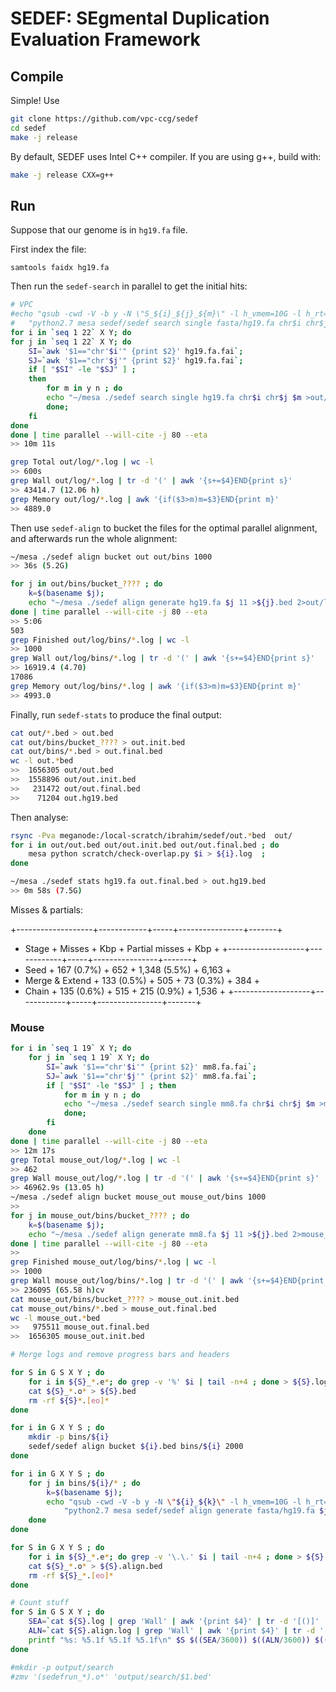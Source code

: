 # SEDEF: SEgmental Duplication Evaluation Framework

## Compile

Simple! Use

```bash
git clone https://github.com/vpc-ccg/sedef
cd sedef
make -j release
```

By default, SEDEF uses Intel C++ compiler. If you are using g++, build with:

```bash
make -j release CXX=g++
```

## Run

Suppose that our genome is in `hg19.fa` file.

First index the file:

```
samtools faidx hg19.fa
```

Then run the `sedef-search` in parallel to get the initial hits:

```bash
# VPC
#echo "qsub -cwd -V -b y -N \"S_${i}_${j}_${m}\" -l h_vmem=10G -l h_rt=24:00:00 -l h_stack=8M " \
#	"python2.7 mesa sedef/sedef search single fasta/hg19.fa chr$i chr$j $m"
for i in `seq 1 22` X Y; do 
for j in `seq 1 22` X Y; do  
	SI=`awk '$1=="chr'$i'" {print $2}' hg19.fa.fai`; 
	SJ=`awk '$1=="chr'$j'" {print $2}' hg19.fa.fai`; 
	if [ "$SI" -le "$SJ" ] ; 
	then 
		for m in y n ; do
		echo "~/mesa ./sedef search single hg19.fa chr$i chr$j $m >out/${i}_${j}_${m}.bed 2>out/log/${i}_${j}_${m}.log"
		done; 
	fi
done
done | time parallel --will-cite -j 80 --eta
>> 10m 11s

grep Total out/log/*.log | wc -l
>> 600s
grep Wall out/log/*.log | tr -d '(' | awk '{s+=$4}END{print s}'
>> 43414.7 (12.06 h)
grep Memory out/log/*.log | awk '{if($3>m)m=$3}END{print m}'
>> 4889.0
```

Then use `sedef-align` to bucket the files for the optimal parallel alignment, and
afterwards run the whole alignment:

```bash
~/mesa ./sedef align bucket out out/bins 1000
>> 36s (5.2G)

for j in out/bins/bucket_???? ; do
	k=$(basename $j);
	echo "~/mesa ./sedef align generate hg19.fa $j 11 >${j}.bed 2>out/log/bins/${k}.log"
done | time parallel --will-cite -j 80 --eta
>> 5:06
503
grep Finished out/log/bins/*.log | wc -l
>> 1000
grep Wall out/log/bins/*.log | tr -d '(' | awk '{s+=$4}END{print s}'
>> 16919.4 (4.70)
17086
grep Memory out/log/bins/*.log | awk '{if($3>m)m=$3}END{print m}'
>> 4993.0
```

Finally, run `sedef-stats` to produce the final output:

```bash
cat out/*.bed > out.bed
cat out/bins/bucket_???? > out.init.bed
cat out/bins/*.bed > out.final.bed
wc -l out.*bed
>>  1656305 out/out.bed
>>  1558896 out/out.init.bed
>>   231472 out/out.final.bed
>>	  71204 out.hg19.bed
```

Then analyse:

```bash
rsync -Pva meganode:/local-scratch/ibrahim/sedef/out.*bed  out/
for i in out/out.bed out/out.init.bed out/out.final.bed ; do 
	mesa python scratch/check-overlap.py $i > ${i}.log  ; 
done

~/mesa ./sedef stats hg19.fa out.final.bed > out.hg19.bed
>> 0m 58s (7.5G)
```


Misses & partials:

+-------------------+------------+-----+----------------+-------+
+ Stage             + Misses     + Kbp + Partial misses + Kbp   +
+-------------------+------------+-----+----------------+-------+
+ Seed              + 167 (0.7%) + 652 + 1,348 (5.5%)   + 6,163 +
+ Merge & Extend    + 133 (0.5%) + 505 +    73 (0.3%)   +   384 +
+ Chain             + 135 (0.6%) + 515 +   215 (0.9%)   + 1,536 +
+-------------------+------------+-----+----------------+-------+


### Mouse

```bash
for i in `seq 1 19` X Y; do 
	for j in `seq 1 19` X Y; do  
		SI=`awk '$1=="chr'$i'" {print $2}' mm8.fa.fai`; 
		SJ=`awk '$1=="chr'$j'" {print $2}' mm8.fa.fai`; 
		if [ "$SI" -le "$SJ" ] ; then 
			for m in y n ; do
			echo "~/mesa ./sedef search single mm8.fa chr$i chr$j $m >mouse_out/${i}_${j}_${m}.bed 2>mouse_out/log/${i}_${j}_${m}.log"
			done; 
		fi
	done
done | time parallel --will-cite -j 80 --eta
>> 12m 17s
grep Total mouse_out/log/*.log | wc -l
>> 462
grep Wall mouse_out/log/*.log | tr -d '(' | awk '{s+=$4}END{print s}'
>> 46962.9s (13.05 h)
~/mesa ./sedef align bucket mouse_out mouse_out/bins 1000
>> 
for j in mouse_out/bins/bucket_???? ; do
	k=$(basename $j);
	echo "~/mesa ./sedef align generate mm8.fa $j 11 >${j}.bed 2>mouse_out/log/bins/${k}.log"
done | time parallel --will-cite -j 80 --eta
>> 
grep Finished mouse_out/log/bins/*.log | wc -l
>> 1000
grep Wall mouse_out/log/bins/*.log | tr -d '(' | awk '{s+=$4}END{print s}'
>> 236095 (65.58 h)cv
cat mouse_out/bins/bucket_???? > mouse_out.init.bed
cat mouse_out/bins/*.bed > mouse_out.final.bed
wc -l mouse_out.*bed
>>   975511 mouse_out.final.bed
>>  1656305 mouse_out.init.bed

# Merge logs and remove progress bars and headers

for S in G S X Y ; do
	for i in ${S}_*.e*; do grep -v '%' $i | tail -n+4 ; done > ${S}.log
	cat ${S}_*.o* > ${S}.bed
	rm -rf ${S}*.[eo]*
done

for i in G X Y S ; do 
	mkdir -p bins/${i}
	sedef/sedef align bucket ${i}.bed bins/${i} 2000 
done

for i in G X Y S ; do 
	for j in bins/${i}/* ; do
		k=$(basename $j);
		echo "qsub -cwd -V -b y -N \"${i}_${k}\" -l h_vmem=10G -l h_rt=24:00:00 -l h_stack=8M " \
			"python2.7 mesa sedef/sedef align generate fasta/hg19.fa $j"
	done
done

for S in G X Y S ; do 
	for i in ${S}_*.e*; do grep -v '\.\.' $i | tail -n+4 ; done > ${S}.align.log
	cat ${S}_*.o* > ${S}.align.bed
	rm -rf ${S}_*.[eo]*
done

# Count stuff
for S in G S X Y ; do 
	SEA=`cat ${S}.log | grep 'Wall' | awk '{print $4}' | tr -d '[()]' | awk '{s+=$1} END{print s}'`
	ALN=`cat ${S}.align.log | grep 'Wall' | awk '{print $4}' | tr -d '[()]' | awk '{s+=$1} END{print s}'`
	printf "%s: %5.1f %5.1f %5.1f\n" $S $((SEA/3600)) $((ALN/3600)) $(((SEA+ALN)/3600))
done

#mkdir -p output/search
#zmv '(sedefrun_*).o*' 'output/search/$1.bed'
```


